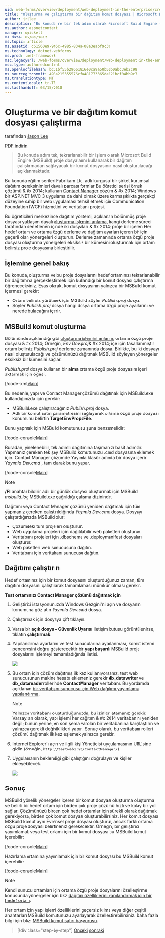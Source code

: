 ```yaml
---
uid: web-forms/overview/deployment/web-deployment-in-the-enterprise/creating-and-running-a-deployment-command-file
title: "Oluşturma ve çalıştırma bir dağıtım komut dosyası | Microsoft Docs"
author: jrjlee
description: "Bu konuda re bir tek adım olarak Microsoft Build Engine (MSBuild) proje dosyalarını kullanarak bir dağıtımını çalıştırmak olanak tanıyan bir komut dosyasının nasıl oluşturulacağı açıklanmaktadır..."
ms.author: aspnetcontent
manager: wpickett
ms.date: 05/04/2012
ms.topic: article
ms.assetid: c61560e9-9f6c-4985-834a-08a3eabf9c3c
ms.technology: dotnet-webforms
ms.prod: .net-framework
msc.legacyurl: /web-forms/overview/deployment/web-deployment-in-the-enterprise/creating-and-running-a-deployment-command-file
msc.type: authoredcontent
ms.openlocfilehash: bc31bf55b29661816e0ca9a50b51b0abc3eb2c98
ms.sourcegitcommit: 493a215355576cfa481773365de021bcf04bb9c7
ms.translationtype: MT
ms.contentlocale: tr-TR
ms.lasthandoff: 03/15/2018
---
```

<a name="creating-and-running-a-deployment-command-file"></a>Oluşturma ve bir dağıtım komut dosyası çalıştırma
====================
tarafından [Jason Lee](https://github.com/jrjlee)

[PDF indirin](https://msdnshared.blob.core.windows.net/media/MSDNBlogsFS/prod.evol.blogs.msdn.com/CommunityServer.Blogs.Components.WeblogFiles/00/00/00/63/56/8130.DeployingWebAppsInEnterpriseScenarios.pdf)

> Bu konuda adım tek, tekrarlanabilir bir işlem olarak Microsoft Build Engine (MSBuild) proje dosyalarını kullanarak bir dağıtım çalıştırmadan sağlayacak bir komut dosyasının nasıl oluşturulacağı açıklanmaktadır.


Bu konuda eğitim serileri Fabrikam Ltd. adlı kurgusal bir şirket kurumsal dağıtım gereksinimleri dayalı parçası formlar Bu öğretici serisi örnek çözümü & #x 2014; kullanan [Contact Manager](the-contact-manager-solution.md) çözüm & #x 2014; Windows bir ASP.NET MVC 3 uygulama da dahil olmak üzere karmaşıklıkta gerçekçi düzeyine sahip bir web uygulaması temsil etmek için Communication Foundation (WCF) hizmetini ve veritabanı projesi.

Bu öğreticileri merkezinde dağıtım yöntemi, açıklanan bölünmüş proje dosyası yaklaşım dayalı [oluşturma işlemini anlama](understanding-the-build-process.md), hangi derleme süreci tarafından denetlenen içinde iki dosyaları & #x 2014; proje bir içeren Her hedef ortam ve ortama özgü derleme ve dağıtım ayarları içeren bir için geçerli olan yönergeleri oluşturun. Derleme zamanında ortama özgü proje dosyası oluşturma yönergeleri eksiksiz bir kümesini oluşturmak için ortam belirsiz proje dosyasına birleştirilir.

## <a name="process-overview"></a>İşlemine genel bakış

Bu konuda, oluşturma ve bu proje dosyalarını hedef ortamınızı tekrarlanabilir bir dağıtımına gerçekleştirmek için kullandığı bir komut dosyası çalıştırma öğreneceksiniz. Esas olarak, komut dosyasının yalnızca bir MSBuild komut içermesi gerekir:

- Ortam belirsiz yürütmek için MSBuild söyler *Publish.proj* dosya.
- Söyler *Publish.proj* dosya hangi dosya ortama özgü proje ayarlarını ve nerede bulacağını içerir.

## <a name="create-an-msbuild-command"></a>MSBuild komut oluşturma

Bölümünde açıklandığı gibi [oluşturma işlemini anlama](understanding-the-build-process.md), ortama özgü proje dosyası & #x 2014; Örneğin, *Env Dev.proj*& #x 2014; içe için tasarlanmıştır ortam belirsiz *Publish.proj* derleme zamanında dosya. Birlikte, bu iki dosyayı nasıl oluşturulacağı ve çözümünüzü dağıtmak MSBuild söyleyen yönergeler eksiksiz bir kümesini sağlar.

*Publish.proj* dosya kullanan bir **alma** ortama özgü proje dosyasını içeri aktarmak için öğesi.


[!code-xml[Main](creating-and-running-a-deployment-command-file/samples/sample1.xml)]


Bu nedenle, yapı ve Contact Manager çözümü dağıtmak için MSBuild.exe kullandığınızda için gerekir:

- MSBuild.exe çalıştıracağınız *Publish.proj* dosya.
- Adlı bir komut satırı parametresini sağlayarak ortama özgü proje dosyası konumunu belirtin **TargetEnvPropsFile**.

Bunu yapmak için MSBuild komutunuzu şuna benzemelidir:


[!code-console[Main](creating-and-running-a-deployment-command-file/samples/sample2.cmd)]


Buradan, yinelenebilir, tek adımlı dağıtımına taşımanızı basit adımdır. Yapmanız gereken tek şey MSBuild komutunuzu .cmd dosyasına eklemek için. Contact Manager çözümde Yayımla klasör adında bir dosya içerir *Yayımla Dev.cmd* , tam olarak bunu yapar.


[!code-console[Main](creating-and-running-a-deployment-command-file/samples/sample3.cmd)]


> [!NOTE]
> **/Fl** anahtar bildirir adlı bir günlük dosyası oluşturmak için MSBuild *msbuild.log* MSBuild.exe çağrıldığı çalışma dizininde.


Dağıtımı veya Contact Manager çözümü yeniden dağıtmak için tüm yapmanız gereken çalıştırıldığında *Yayımla Dev.cmd* dosya. Dosyayı çalıştırdığınızda MSBuild olur:

- Çözümdeki tüm projeleri oluşturun.
- Web uygulama projeleri için dağıtılabilir web paketleri oluşturun.
- Veritabanı projeleri için .dbschema ve .deploymanifest dosyaları oluşturur.
- Web paketleri web sunucusuna dağıtın.
- Veritabanı için veritabanı sunucusu dağıtın.

## <a name="run-the-deployment"></a>Dağıtımı çalıştırın

Hedef ortamınız için bir komut dosyasını oluşturduğunuz zaman, tüm dağıtım dosyasını çalıştırarak tamamlaması mümkün olması gerekir.

**Test ortamınızı Contact Manager çözümü dağıtmak için**

1. Geliştirici istasyonunuzda Windows Gezgini'ni açın ve dosyanın konumuna göz atın *Yayımla Dev.cmd* dosya.
2. Çalıştırmak için dosyaya çift tıklayın.
3. Varsa bir **açık dosya – Güvenlik Uyarısı** iletişim kutusu görüntülenirse, tıklatın **çalıştırmak**.
4. Yapılandırma ayarlarını ve test sunucularına ayarlanması, komut istemi penceresini doğru gösterecektir bir **yapı başarılı** MSBuild proje dosyalarını işlemeyi tamamladığında iletisi.

    ![](creating-and-running-a-deployment-command-file/_static/image1.png)
5. Bu ortam için çözüm dağıtmış ilk kez kullanıyorsanız, test web sunucusunun makine hesabı eklemeniz gerekir **db\_datawriter** ve **db\_datareader**rollerinde **ContactManager** veritabanı. Bu yordamda açıklanan [bir veritabanı sunucusu için Web dağıtımı yayımlama yapılandırma](../configuring-server-environments-for-web-deployment/configuring-a-database-server-for-web-deploy-publishing.md).

    > [!NOTE]
    > Yalnızca veritabanı oluşturduğunuzda, bu izinleri atamanız gerekir. Varsayılan olarak, yapı işlemi her dağıtım & #x 2014 veritabanını yeniden değil; bunun yerine, en son şema varolan bir veritabanına karşılaştırın ve yalnızca gerekli değişiklikleri yapın. Sonuç olarak, bu veritabanı rolleri çözümü dağıtmak ilk kez eşlemek yalnızca gerekir.
6. Internet Explorer'ı açın ve ilgili kişi Yöneticisi uygulamasının URL'sine gidin (örneğin, `http://testweb1:85/ContactManager/`).
7. Uygulamanın beklendiği gibi çalıştığını doğrulayın ve kişiler ekleyebilecek.

    ![](creating-and-running-a-deployment-command-file/_static/image2.png)

## <a name="conclusion"></a>Sonuç

MSBuild yönelik yönergeler içeren bir komut dosyası oluşturma oluşturma ve belirli bir hedef ortam için birden çok proje çözümü hızlı ve kolay bir yol sağlar. Çözümünüzü birden çok hedef ortamlar için sürekli olarak dağıtmak gerekiyorsa, birden çok komut dosyası oluşturabilirsiniz. Her komut dosyası MSBuild komut aynı Evrensel proje dosyası oluşturur, ancak farklı ortama özgü proje dosyası belirtmeniz gerekecektir. Örneğin, bir geliştirici yayımlamak veya test ortamı için bir komut dosyası bu MSBuild komut içerebilir:


[!code-console[Main](creating-and-running-a-deployment-command-file/samples/sample4.cmd)]


Hazırlama ortamına yayımlamak için bir komut dosyası bu MSBuild komut içerebilir:


[!code-console[Main](creating-and-running-a-deployment-command-file/samples/sample5.cmd)]


> [!NOTE]
> Kendi sunucu ortamları için ortama özgü proje dosyalarını özelleştirme konusunda yönergeler için bkz [dağıtım özelliklerini yapılandırmak için bir hedef ortam](../configuring-server-environments-for-web-deployment/configuring-deployment-properties-for-a-target-environment.md).


Her ortam için yapı işlemi özelliklerini geçersiz kılma veya diğer çeşitli anahtarları MSBuild komutunuzu ayarlayarak özelleştirebilirsiniz. Daha fazla bilgi için bkz: [MSBuild komut satırı başvurusu](https://msdn.microsoft.com/library/ms164311.aspx).

>[!div class="step-by-step"]
[Önceki](deploying-database-projects.md)
[sonraki](manually-installing-web-packages.md)
